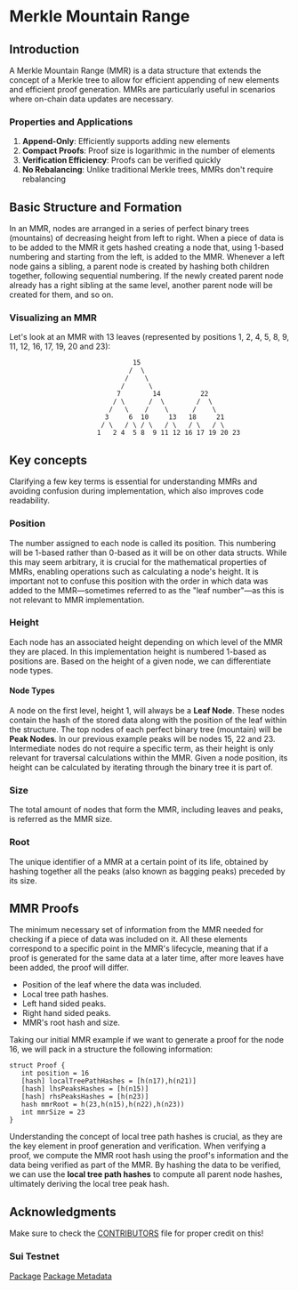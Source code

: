 # Merkle Mountain Range

## Introduction

A Merkle Mountain Range (MMR) is a data structure that extends the concept of a Merkle tree to allow for efficient appending of new elements and efficient proof generation. MMRs are particularly useful in scenarios where on-chain data updates are necessary.

### Properties and Applications

1. **Append-Only**: Efficiently supports adding new elements
2. **Compact Proofs**: Proof size is logarithmic in the number of elements
3. **Verification Efficiency**: Proofs can be verified quickly
4. **No Rebalancing**: Unlike traditional Merkle trees, MMRs don't require rebalancing

## Basic Structure and Formation

In an MMR, nodes are arranged in a series of perfect binary trees (mountains) of decreasing height from left to right. 
When a piece of data is to be added to the MMR it gets hashed creating a node that, using 1-based numbering and starting from the left, is added to the MMR. Whenever a left node gains a sibling, a parent node is created by hashing both children together, following sequential numbering. If the newly created parent node already has a right sibling at the same level, another parent node will be created for them, and so on.

### Visualizing an MMR

Let's look at an MMR with 13 leaves (represented by positions 1, 2, 4, 5, 8, 9, 11, 12, 16, 17, 19, 20 and 23):

```
                               15
                              /  \
                             /    \
                            /      \
                           7        14          22
                          / \      /  \        /  \
                         /   \    /    \      /    \
                        3     6  10     13   18     21
                       / \   / \ / \   / \   / \   / \
                      1   2 4  5 8  9 11 12 16 17 19 20 23

```

## Key concepts

Clarifying a few key terms is essential for understanding MMRs and avoiding confusion during implementation, which also improves code readability.

### Position

The number assigned to each node is called its position. This numbering will be 1-based rather than 0-based as it will be on other data structs. 
While this may seem arbitrary, it is crucial for the mathematical properties of MMRs, enabling operations such as calculating a node's height. 
It is important not to confuse this position with the order in which data was added to the MMR—sometimes referred to as the "leaf number"—as this is not relevant to MMR implementation.

### Height 

Each node has an associated height depending on which level of the MMR they are placed.
In this implementation height is numbered 1-based as positions are.
Based on the height of a given node, we can differentiate node types.

#### Node Types

A node on the first level, height 1, will always be a **Leaf Node**.
These nodes contain the hash of the stored data along with the position of the leaf within the structure.
The top nodes of each perfect binary tree (mountain) will be **Peak Nodes**. In our previous example peaks will be nodes 15, 22 and 23.
Intermediate nodes do not require a specific term, as their height is only relevant for traversal calculations within the MMR.
Given a node position, its height can be calculated by iterating through the binary tree it is part of.

### Size

The total amount of nodes that form the MMR, including leaves and peaks, is referred as the MMR size.

### Root

The unique identifier of a MMR at a certain point of its life, obtained by hashing together all the peaks (also known as bagging peaks) preceded by its size.

## MMR Proofs

The minimum necessary set of information from the MMR needed for checking if a piece of data was included on it.
All these elements correspond to a specific point in the MMR's lifecycle, meaning that if a proof is generated for the same data at a later time, after more leaves have been added, the proof will differ.

- Position of the leaf where the data was included.
- Local tree path hashes.
- Left hand sided peaks.
- Right hand sided peaks.
- MMR's root hash and size.

Taking our initial MMR example if we want to generate a proof for the node 16, we will pack in a structure the following information:
```pseudocode
struct Proof {
   int position = 16
   [hash] localTreePathHashes = [h(n17),h(n21)]
   [hash] lhsPeaksHashes = [h(n15)]
   [hash] rhsPeaksHashes = [h(n23)]
   hash mmrRoot = h(23,h(n15),h(n22),h(n23))
   int mmrSize = 23
}
```

Understanding the concept of local tree path hashes is crucial, as they are the key element in proof generation and verification.
When verifying a proof, we compute the MMR root hash using the proof's information and the data being verified as part of the MMR.
By hashing the data to be verified, we can use the **local tree path hashes** to compute all parent node hashes, ultimately deriving the local tree peak hash.

## Acknowledgments

Make sure to check the [CONTRIBUTORS](./../CONTRIBUTORS.md) file for proper credit on this!

### Sui Testnet
[Package](https://testnet.suivision.xyz/package/0xfecf927a5913070eebd05821b5a6d38dacc225a40e6b0865be83a3c03e4afa6f?tab=Code)
[Package Metadata](https://testnet.suivision.xyz/object/0x0792a84d27a008b070c6e739fa79fd6cf49a36fbb73c982d3204f337c3e438fc)
